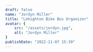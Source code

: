 ```yaml
---
draft: false
name: "Jordyn Miller"
title: "Lehighton Bike Bus Organizer"
avatar: {
    src: "/assets/jordyn.jpg",
    alt: "Jordyn Miller"
}
publishDate: "2022-11-07 15:39"
---
```

